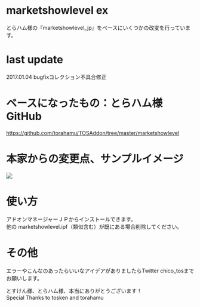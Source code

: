# marketshowlevel ex
とらハム様の『marketshowlevel_jp』をベースにいくつかの改変を行っています。  

# last update  
2017.01.04 bugfixコレクション不具合修正


# ベースになったもの：とらハム様 GitHub  
https://github.com/torahamu/TOSAddon/tree/master/marketshowlevel


# 本家からの変更点、サンプルイメージ  
![](https://github.com/chicori/TOS-Addon/raw/master/marketshowlevel_ex/read_me.jpg)


# 使い方  
アドオンマネージャーＪＰからインストールできます。  
他の marketshowlevel.ipf（類似含む）が既にある場合削除してください。


# その他  
エラーやこんなのあったらいいなアイデアがありましたらTwitter chico_tosまでお願いします。

とすけん様、とらハム様、本当にありがとうございます！  
Special Thanks to tosken and torahamu
